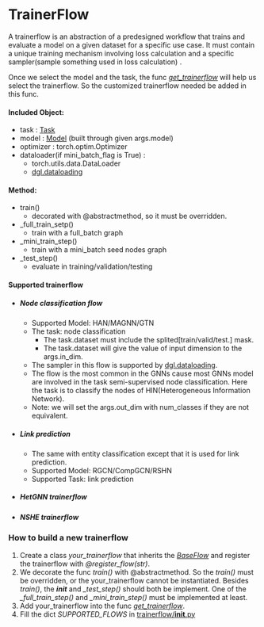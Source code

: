 # TrainerFlow

A trainerflow is an abstraction of a predesigned workflow that trains and evaluate a model on a given dataset for a specific use case. It must contain a unique training mechanism involving loss calculation and a specific sampler(sample something used in loss calculation) .

Once we select the model and the task, the func *[get_trainerflow](../start.py)* will help us select the trainerflow. So the customized trainerflow needed be added in this func.

#### Included Object:

- task : [Task](https://quip-amazon.com/jr0EANkmK5mj/OpenHGNN#ULa9CAeWfba)
- model : [Model](../models/#Model) (built through given args.model)
- optimizer : torch.optim.Optimizer
- dataloader(if mini_batch_flag is True) : 
  - torch.utils.data.DataLoader 
  - [dgl.dataloading](https://docs.dgl.ai/en/latest/api/python/dgl.dataloading.html#)

#### Method:

- train()
  - decorated with @abstractmethod, so it must be overridden.
- _full_train_setp()
  - train with a full_batch graph
- _mini_train_step()
  - train with a mini_batch seed nodes graph
- _test_step()
  - evaluate in training/validation/testing

#### Supported trainerflow

- ##### Node classification flow
  
  - Supported Model: HAN/MAGNN/GTN
  - The task: node classification
    - The task.dataset must include the splited[train/valid/test.] mask.
    - The task.dataset will give the value of input dimension to the args.in_dim.
  - The sampler in this flow is supported by [dgl.dataloading](https://docs.dgl.ai/en/latest/api/python/dgl.dataloading.html).
  - The flow is the most common in the GNNs cause most GNNs model are involved in the task semi-supervised node classification. Here the task is to classify the nodes of HIN(Heterogeneous Information Network).
  - Note: we will set the args.out_dim with num_classes if they are not equivalent.
  
- ##### Link prediction
  
  - The same with entity classification except that it is used for link prediction.
  - Supported Model: RGCN/CompGCN/RSHN
  - Supported Task: link prediction
- ##### HetGNN trainerflow
- ##### NSHE trainerflow

### How to build a new trainerflow

1. Create a class *your_trainerflow* that inherits the [*BaseFlow*](./base_flow.py) and register the trainerflow with *@register_flow(str)*.
2. We decorate the func *train()* with @abstractmethod. So the *train()* must be overridden, or the your_trainerflow cannot be instantiated. Besides *train()*, the __*init*__ and *_test_step()* should both be implement. One of the  *_full_train_step()* and *_mini_train_step()* must be implemented at least.
3. Add your_trainerflow into the func *[get_trainerflow](../start.py)*.
4. Fill the dict *SUPPORTED_FLOWS* in [trainerflow/__init__.py](./__init__.py)

